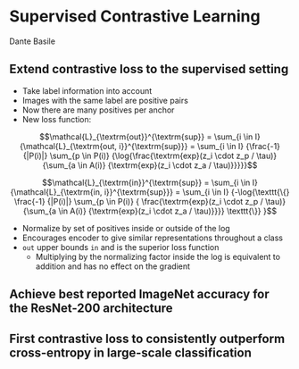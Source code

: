 # Supervised Contrastive Learning

Dante Basile

## Extend contrastive loss to the supervised setting
* Take label information into account
* Images with the same label are positive pairs
* Now there are many positives per anchor
* New loss function:

$$\mathcal{L}_{\textrm{out}}^{\textrm{sup}} = \sum_{i \in I} {\mathcal{L}_{\textrm{out, i}}^{\textrm{sup}}} = \sum_{i \in I} {\frac{-1} {|P(i)|} \sum_{p \in P(i)} {\log{\frac{\textrm{exp}(z_i \cdot z_p / \tau)} {\sum_{a \in A(i)} {\textrm{exp}(z_i \cdot z_a / \tau)}}}}}$$

$$\mathcal{L}_{\textrm{in}}^{\textrm{sup}} = \sum_{i \in I} {\mathcal{L}_{\textrm{in, i}}^{\textrm{sup}}} = \sum_{i \in I} {-\log{\texttt{\{} \frac{-1} {|P(i)|} \sum_{p \in P(i)} { \frac{\textrm{exp}(z_i \cdot z_p / \tau)} {\sum_{a \in A(i)} {\textrm{exp}(z_i \cdot z_a / \tau)}}}} \texttt{\}} }$$

* Normalize by set of positives inside or outside of the log
* Encourages encoder to give similar representations throughout a class
* `out` upper bounds `in` and is the superior loss function
    * Multiplying by the normalizing factor inside the log is equivalent to addition and has no effect on the gradient

## Achieve best reported ImageNet accuracy for the ResNet-200 architecture

## First contrastive loss to consistently outperform cross-entropy in large-scale classification